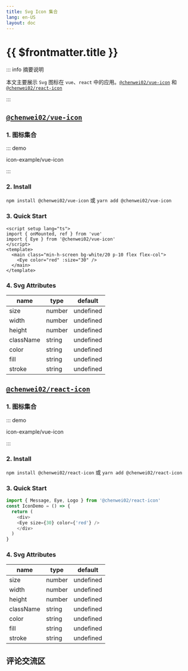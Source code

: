 ```yaml
---
title: Svg Icon 集合
lang: en-US
layout: doc
---
```


# {{ $frontmatter.title }}
::: info 摘要说明

本文主要展示 `Svg` 图标在 `vue`、`react` 中的应用。[`@chenwei02/vue-icon`](https://github.com/chenwei0922/chen-svg-icon/tree/main/packages/vue) 和 [`@chenwei02/react-icon`](https://github.com/chenwei0922/chen-svg-icon/tree/main/packages/react)

:::

## [`@chenwei02/vue-icon`](https://github.com/chenwei0922/chen-svg-icon/tree/main/packages/vue)

### 1. 图标集合

::: demo

icon-example/vue-icon

:::

### 2. Install
`npm install @chenwei02/vue-icon` 或 `yarn add @chenwei02/vue-icon`

### 3. Quick Start
```vue
<script setup lang="ts">
import { onMounted, ref } from 'vue'
import { Eye } from '@chenwei02/vue-icon'
</script>
<template>
  <main class="min-h-screen bg-white/20 p-10 flex flex-col">
    <Eye color="red" :size="30" />
  </main>
</template>
```

### 4. Svg Attributes
name      | type   | default
--------- | ------ | ---------
size      | number | undefined
width     | number | undefined
height    | number | undefined
className | string | undefined
color     | string | undefined
fill      | string | undefined
stroke    | string | undefined


## [`@chenwei02/react-icon`](https://github.com/chenwei0922/chen-svg-icon/tree/main/packages/react)

### 1. 图标集合

::: demo

icon-example/vue-icon

:::

### 2. Install
`npm install @chenwei02/react-icon` 或 `yarn add @chenwei02/react-icon`

### 3. Quick Start
```ts
import { Message, Eye, Logo } from '@chenwei02/react-icon'
const IconDemo = () => {
  return (
    <div>
    <Eye size={30} color={'red'} />
    </div>
  )
}
```

### 4. Svg Attributes
name      | type   | default
--------- | ------ | ---------
size      | number | undefined
width     | number | undefined
height    | number | undefined
className | string | undefined
color     | string | undefined
fill      | string | undefined
stroke    | string | undefined


## 评论交流区
<giscus />
